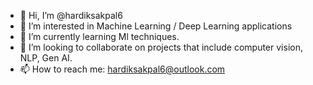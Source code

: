 - 👋 Hi, I’m @hardiksakpal6
- 👀 I’m interested in Machine Learning / Deep Learning applications
- 🌱 I’m currently learning Ml techniques.
- 💞️ I’m looking to collaborate on projects that include computer vision, NLP, Gen AI.
- 📫 How to reach me: hardiksakpal6@outlook.com


<!---
hardiksakpal6/hardiksakpal6 is a ✨ special ✨ repository because its `README.md` (this file) appears on your GitHub profile.
You can click the Preview link to take a look at your changes.
--->
